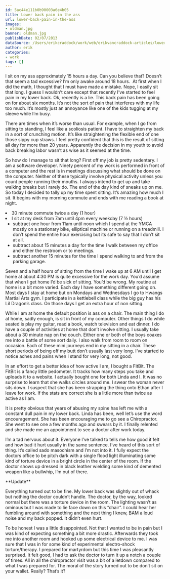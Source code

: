 ```yaml
---
id: 5ac44e111b0b90003a6e4b05
title: Lower back pain in the ass
url: lower-back-pain-in-the-ass
images:
- oldman.jpg
banner: oldman.jpg
publishDate: 02/07/2013
dataSource: /Users/erikcraddock/work/web/erikvancraddock-articles/lower-back-pain-in-the-ass/lower-back-pain-in-the-ass.md
author: erik
categories:
- work
tags: []
---
```

I sit on my ass approximately 15 hours a day. Can you believe that? Doesn’t that seem a tad excessive? I’m only awake around 18 hours.  At first when I did the math, I thought that I must have made a mistake. Nope, I easily sit that long. I guess I wouldn’t care except that recently I’ve started to feel pain in my lower back. Ok, recently is a lie. This back pain has been going on for about six months. It’s not the sort of pain that interferes with my life too much. It’s mostly just an annoyance like one of the kids tugging at my sleeve while I’m busy.

There are times when it’s worse than usual. For example, when I go from sitting to standing, I feel like a scoliosis patient. I have to straighten my back in a sort of crunching motion. It’s like straightening the flexible end of one those sippy cup straws. I feel pretty confident that this is the result of sitting all day for more than 20 years. Apparently the decision in my youth to avoid back breaking labor wasn’t as wise as it seemed at the time.

So how do I manage to sit that long? First off my job is pretty sedentary. I am a software developer. Ninety percent of my work is performed in front of a computer and the rest is in meetings discussing what should be done on the computer. Neither of these typically involve physical activity unless you count people running their mouths. I always intend to get up and take walking breaks but I rarely do. The end of the day kind of sneaks up on me. So today I decided to tally up my time spent sitting. It’s amazing how much I sit. It begins with my morning commute and ends with me reading a book at night.

<li dir="ltr">
  30 minute commute twice a day (1 hour)
</li>
<li dir="ltr">
  I sit at my desk from 7am until 4pm every weekday (7 ½ hours) <ul>
    <li dir="ltr">
      subtract one hour from 11am until noon which I spend at the YMCA mostly on a stationary bike, elliptical machine or running on a treadmill. I don’t spend the entire hour exercising but its safe to say that I don’t sit at all.
    </li>
    <li dir="ltr">
      subtract about 15 minutes a day for the time I walk between my office and either the restroom or to meetings.
    </li>
    <li dir="ltr">
      subtract another 15 minutes for the time I spend walking to and from the parking garage.
    </li>
  </ul>
</li>

Seven and a half hours of sitting from the time I wake up at 6 AM until I get home at about 4:30 PM is quite excessive for the work day. You’d assume that when I get home I’d be sick of sitting. You’d be wrong. My routine at home is a bit more varied. Each day I have something different going on. Most days I stay at home but on Mondays and Wednesdays I go to Hwangs Martial Arts gym. I participate in a kettlebell class while the big guy has his Lil Dragon’s class. On those days I get an extra hour of non sitting.

While I am at home the default position is ass on a chair. The main thing I do at home, sadly enough, is sit in front of my computer. Other things I do while seated is play my guitar, read a book, watch television and eat dinner. I do have a couple of activities at home that don’t involve sitting. I usually take about a 30 minute nap on the couch. Either one or both of the boys coaxes me into a battle of some sort daily. I also walk from room to room on occasion. Each of these mini journeys end in my sitting in a chair. These short periods of being off my butt don’t usually last very long. I’ve started to notice aches and pains when I stand for very long, not good.

In an effort to get a better idea of how active I am, I bought a FitBit. The FitBit is a fancy little pedometer. It tracks how many steps you take and uploads it to a website. I actually bought one for both Linda and I. It was no surprise to learn that she walks circles around me. I swear the woman never sits down. I suspect that she has been strapping the thing onto Ethan after I leave for work. If the stats are correct she is a little more than twice as active as I am.

It is pretty obvious that years of abusing my spine has left me with a constant dull pain in my lower back. Linda has been, well let’s use the word encouragement. She has been encouraging me to go see a Chiropractor. She went to see one a few months ago and swears by it. I finally relented and she made me an appointment to see a doctor after work today.

I’m a tad nervous about it. Everyone I’ve talked to tells me how good it felt and how bad it hurt usually in the same sentence. I’ve heard of this sort of thing. It’s called sado masochism and I’m not into it. I fully expect the doctors office to be pitch dark with a single flood light illuminating some kind of torture device in a bright circle in the center of the room. If the doctor shows up dressed in black leather wielding some kind of demented weapon like a bullwhip, I’m out of there.

\*\*Update\*\*

Everything turned out to be fine. My lower back was slightly out of whack but nothing the doctor couldn&#8217;t handle. The doctor, by the way, looked normal but there was a torture device in the room. The lighting wasn&#8217;t as ominous but I was made to lie face down on this &#8220;chair&#8221;. I could hear her fumbling around with something and the next thing I knew, BAM a loud noise and my back popped. It didn&#8217;t even hurt.

To be honest I was a little disappointed. Not that I wanted to be in pain but I was kind of expecting something a bit more drastic. Afterwards they took me into another room and hooked up some electrical device to me. I was sure that I was in for some kind of experimental electro-shock torture/therapy. I prepared for martyrdom but this time I was pleasantly surprised. It felt good, I had to ask the doctor to turn it up a notch a couple of times. All in all the chiropractor visit was a bit of a letdown compared to what I was prepared for. The moral of the story turned out to be don&#8217;t sit on your wallet. Really? That&#8217;s it?